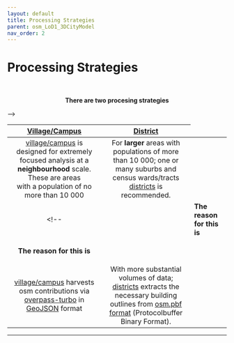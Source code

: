 ```yaml
---
layout: default
title: Processing Strategies
parent: osm_LoD1_3DCityModel
nav_order: 2
---
```


# Processing Strategies
<!-- {: .no_toc } -->
&nbsp;

<p align="center"><b>There are two procesing strategies</b></p>

| [Village/Campus](https://github.com/AdrianKriger/osm_LoD1_3DCityModel/tree/main/village_campus) | [District](https://github.com/AdrianKriger/osm_LoD1_3DCityModel/tree/main/districts)  |
| :-----: | :-----: |
| [village/campus]((https://github.com/AdrianKriger/osm_LoD1_3DCityModel/tree/main/village_campus)) is designed for extremely focused analysis at a **neighbourhood** scale. These are areas <br /> with a population of no more than 10 000| For **larger** areas with populations of more <br /> than 10 000;  one or many suburbs and census wards/tracts [districts]((https://github.com/AdrianKriger/osm_LoD1_3DCityModel/tree/main/districts)) is recommended.|
<!-- |<td colspan=3><b>The reason for this is</b></td> -->
|<p align="center"><b>The reason for this is</b></p>|
| [village/campus]((https://github.com/AdrianKriger/osm_LoD1_3DCityModel/tree/main/village_campus)) harvests osm contributions via [overpass-turbo](https://wiki.openstreetmap.org/wiki/Overpass_turbo) in [GeoJSON](https://geojson.org/) format| With more substantial volumes of data;<br />[districts]((https://github.com/AdrianKriger/osm_LoD1_3DCityModel/tree/main/districts)) extracts the necessary building outlines from [osm.pbf format](https://wiki.openstreetmap.org/wiki/PBF_Format) (Protocolbuffer Binary Format).|

<!--  Table of contents
{: .no_toc .text-delta }

1. TOC
{:toc}--> 

--- 

